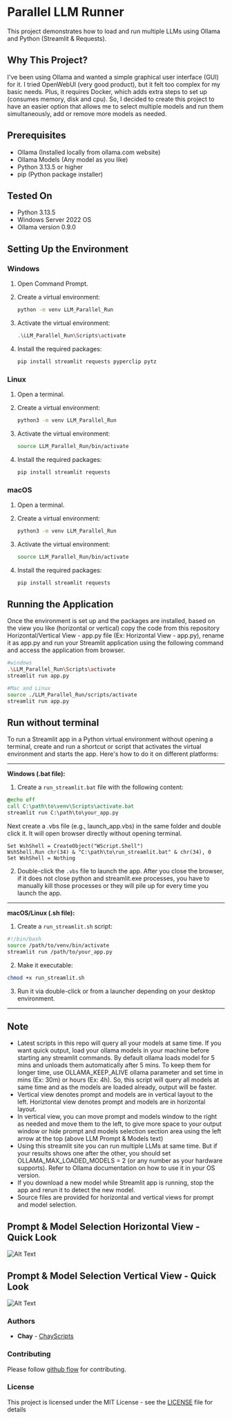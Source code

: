 # Parallel LLM Runner

This project demonstrates how to load and run multiple LLMs using Ollama and Python (Streamlit & Requests).

## Why This Project?

I've been using Ollama and wanted a simple graphical user interface (GUI) for it. I tried OpenWebUI (very good product), but it felt too complex for my basic needs. Plus, it requires Docker, which adds extra steps to set up (consumes memory, disk and cpu). So, I decided to create this project to have an easier option that allows me to select multiple models and run them simultaneously, add or remove more models as needed.

## Prerequisites

- Ollama (Installed locally from ollama.com website)
- Ollama Models (Any model as you like)
- Python 3.13.5 or higher
- pip (Python package installer)

## Tested On

- Python 3.13.5
- Windows Server 2022 OS
- Ollama version 0.9.0

## Setting Up the Environment

### Windows

1. Open Command Prompt.
2. Create a virtual environment:

   ```bash
   python -m venv LLM_Parallel_Run
   ```

3. Activate the virtual environment:

   ```bash
   .\LLM_Parallel_Run\Scripts\activate
   ```

4. Install the required packages:

   ```bash
   pip install streamlit requests pyperclip pytz
   ```

### Linux

1. Open a terminal.
2. Create a virtual environment:

   ```bash
   python3 -m venv LLM_Parallel_Run
   ```

3. Activate the virtual environment:

   ```bash
   source LLM_Parallel_Run/bin/activate
   ```

4. Install the required packages:

   ```bash
   pip install streamlit requests
   ```

### macOS

1. Open a terminal.
2. Create a virtual environment:

   ```bash
   python3 -m venv LLM_Parallel_Run
   ```

3. Activate the virtual environment:

   ```bash
   source LLM_Parallel_Run/bin/activate
   ```

4. Install the required packages:

   ```bash
   pip install streamlit requests
   ```

## Running the Application

Once the environment is set up and the packages are installed, based on the view you like (horizontal or vertical) copy the code from this repository Horizontal/Vertical View - app.py file (Ex: Horizontal View - app.py), rename it as app.py and run your Streamlit application using the following command and access the application from browser.

```bash
#windows
.\LLM_Parallel_Run\Scripts\activate
streamlit run app.py

#Mac and Linux
source ./LLM_Parallel_Run/scripts/activate
streamlit run app.py
```

## Run without terminal
To run a Streamlit app in a Python virtual environment without opening a terminal, create and run a shortcut or script that activates the virtual environment and starts the app. Here's how to do it on different platforms:

---

**Windows (.bat file):**

1. Create a `run_streamlit.bat` file with the following content:

```bat
@echo off
call C:\path\to\venv\Scripts\activate.bat
streamlit run C:\path\to\your_app.py
```
Next create a .vbs file (e.g., launch_app.vbs) in the same folder and double click it. It will open browser directly without opening terminal. 

```vbscript
Set WshShell = CreateObject("WScript.Shell")
WshShell.Run chr(34) & "C:\path\to\run_streamlit.bat" & chr(34), 0
Set WshShell = Nothing
```

2. Double-click the `.vbs` file to launch the app. After you close the browser, if it does not close python and streamlit.exe processes, you have to manually kill those processes or they will pile up for every time you launch the app.

---

**macOS/Linux (.sh file):**

1. Create a `run_streamlit.sh` script:

```bash
#!/bin/bash
source /path/to/venv/bin/activate
streamlit run /path/to/your_app.py
```

2. Make it executable:

```bash
chmod +x run_streamlit.sh
```

3. Run it via double-click or from a launcher depending on your desktop environment.

---

## Note
- Latest scripts in this repo will query all your models at same time. If you want quick output, load your ollama models in your machine before starting any streamlit commands. By default ollama loads model for 5 mins and unloads them automatically after 5 mins. To keep them for longer time, use OLLAMA_KEEP_ALIVE ollama parameter and set time in mins (Ex: 30m) or hours (Ex: 4h). So, this script will query all models at same time and as the models are loaded already, output will be faster. 
- Vertical view denotes prompt and models are in vertical layout to the left. Horiztontal view denotes prompt and models are in horizontal layout.
- In vertical view, you can move prompt and models window to the right as needed and move them to the left, to give more space to your output window or hide prompt and models selection section area using the left arrow at the top (above LLM Prompt & Models text)
- Using this streamlit site you can run multiple LLMs at same time. But if your results shows one after the other, you should set OLLAMA_MAX_LOADED_MODELS = 2 (or any number as your hardware supports). Refer to Ollama documentation on how to use it in your OS version.
- If you download a new model while Streamlit app is running, stop the app and rerun it to detect the new model.
- Source files are provided for horizontal and vertical views for prompt and model selection.

## Prompt & Model Selection Horizontal View - Quick Look

![Alt Text](https://github.com/ChayScripts/Run-LLMs-in-Parallel/blob/main/Horizontal%20View.png)

## Prompt & Model Selection Vertical View - Quick Look

![Alt Text](https://github.com/ChayScripts/Run-LLMs-in-Parallel/blob/main/Vertical%20View.png)

### Authors

* **Chay** - [ChayScripts](https://github.com/ChayScripts)

### Contributing

Please follow [github flow](https://guides.github.com/introduction/flow/index.html) for contributing.

### License

This project is licensed under the MIT License - see the [LICENSE](LICENSE) file for details
